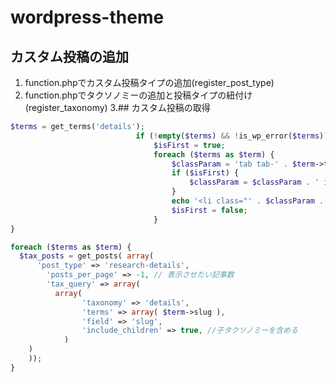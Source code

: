 # wordpress-theme
## カスタム投稿の追加
1. function.phpでカスタム投稿タイプの追加(register_post_type)
2. function.phpでタクソノミーの追加と投稿タイプの紐付け(register_taxonomy)
3.## カスタム投稿の取得
```php
$terms = get_terms('details');
							if (!empty($terms) && !is_wp_error($terms)) {
								$isFirst = true;
								foreach ($terms as $term) {
									$classParam = 'tab tab-' . $term->term_id;
									if ($isFirst) {
										$classParam = $classParam . ' is-active';
									}
									echo '<li class="' . $classParam . '">' . $term->name . '</li>';
									$isFirst = false;
								}
}

foreach ($terms as $term) {
  $tax_posts = get_posts( array(
	  'post_type' => 'research-details',
		'posts_per_page' => -1, // 表示させたい記事数
		'tax_query' => array(
		  array(
				'taxonomy' => 'details',
				'terms' => array( $term->slug ),
				'field' => 'slug',
				'include_children' => true, //子タクソノミーを含める
			)
    )
	));
}
```
